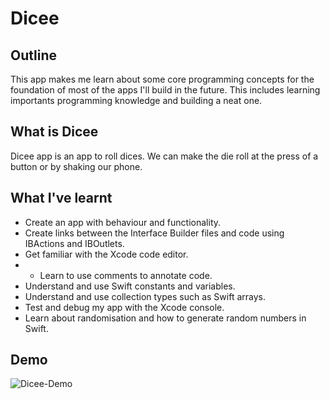#  Dicee

## Outline

This app makes me learn about some core programming concepts for the foundation of most of the apps I'll build in the future. This includes learning importants programming knowledge and building a neat one.

## What is Dicee

Dicee app is an app to roll dices. We can make the die roll at the press of a button or by shaking our phone.

## What I've learnt

* Create an app with behaviour and functionality.
* Create links between the Interface Builder files and code using IBActions and IBOutlets.
* Get familiar with the Xcode code editor.
*  * Learn to use comments to annotate code.
* Understand and use Swift constants and variables.
* Understand and use collection types such as Swift arrays.
* Test and debug my app with the Xcode console.
* Learn about randomisation and how to generate random numbers in Swift.

## Demo

![Dicee-Demo](Documentation/iOS-Dicee.gif)
